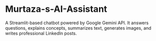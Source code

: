 # Murtaza-s-AI-Assistant
A Streamlit-based chatbot powered by Google Gemini API. It answers questions, explains concepts, summarizes text, generates images, and writes professional LinkedIn posts.
